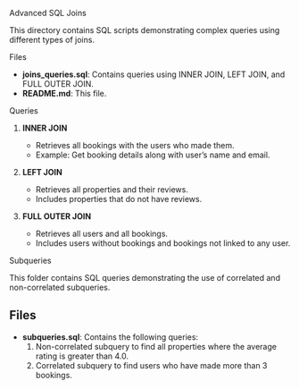 Advanced SQL Joins

This directory contains SQL scripts demonstrating complex queries using different types of joins.

Files

- **joins_queries.sql**: Contains queries using INNER JOIN, LEFT JOIN, and FULL OUTER JOIN.
- **README.md**: This file.

Queries

1. **INNER JOIN**
   - Retrieves all bookings with the users who made them.
   - Example: Get booking details along with user’s name and email.

2. **LEFT JOIN**
   - Retrieves all properties and their reviews.
   - Includes properties that do not have reviews.

3. **FULL OUTER JOIN**
   - Retrieves all users and all bookings.
   - Includes users without bookings and bookings not linked to any user.


Subqueries

This folder contains SQL queries demonstrating the use of correlated and non-correlated subqueries.

## Files
- **subqueries.sql**: Contains the following queries:
  1. Non-correlated subquery to find all properties where the average rating is greater than 4.0.
  2. Correlated subquery to find users who have made more than 3 bookings.
